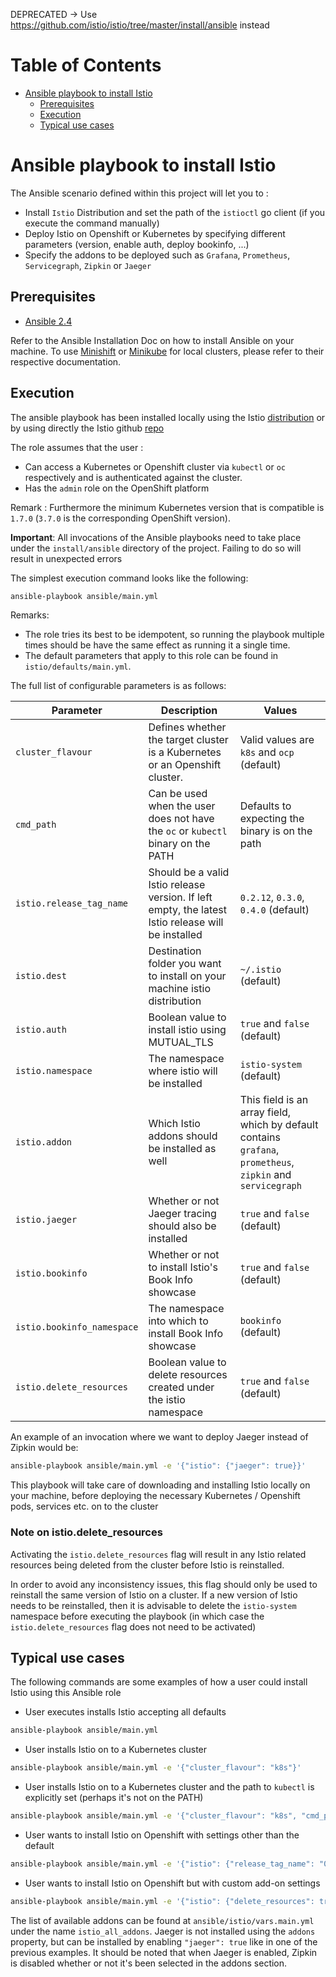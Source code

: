DEPRECATED -> Use https://github.com/istio/istio/tree/master/install/ansible instead

Table of Contents
=================

   * [Ansible playbook to install Istio](#ansible-playbook-to-install-istio)
      * [Prerequisites](#prerequisites)
      * [Execution](#execution)
      * [Typical use cases](#typical-use-cases)

# Ansible playbook to install Istio

The Ansible scenario defined within this project will let you to : 

- Install `Istio` Distribution and set the path of the `istioctl` go client (if you execute the command manually)
- Deploy Istio on Openshift or Kubernetes by specifying different parameters (version, enable auth, deploy bookinfo, ...)
- Specify the addons to be deployed such as `Grafana`, `Prometheus`, `Servicegraph`, `Zipkin` or `Jaeger`

## Prerequisites

- [Ansible 2.4](http://docs.ansible.com/ansible/latest/intro_installation.html)

Refer to the Ansible Installation Doc on how to install Ansible on your machine.
To use [Minishift](https://docs.openshift.org/latest/minishift/command-ref/minishift_start.html) or [Minikube](https://kubernetes.io/docs/getting-started-guides/minikube/) for local clusters, please refer to their respective documentation. 

## Execution

The ansible playbook has been installed locally using the Istio [distribution](https://github.com/istio/istio/releases) or by using directly the Istio github [repo](https://github.com/istio/istio/tree/0.6.0/install/ansible)

The role assumes that the user :
- Can access a Kubernetes or Openshift cluster via `kubectl` or `oc` respectively and is authenticated against the cluster. 
- Has the `admin` role on the OpenShift platform

Remark : Furthermore the minimum Kubernetes version that is compatible is `1.7.0` (`3.7.0` is the corresponding OpenShift version).   

**Important**: All invocations of the Ansible playbooks need to take place under the `install/ansible` directory of the project.
Failing to do so will result in unexpected errors 

The simplest execution command looks like the following:
 
```bash
ansible-playbook ansible/main.yml
```

Remarks:
- The role tries its best to be idempotent, so running the playbook multiple times should be have the same effect as running it a single time.   
- The default parameters that apply to this role can be found in `istio/defaults/main.yml`.

The full list of configurable parameters is as follows:

| Parameter | Description | Values |
| --- | --- | --- |
| `cluster_flavour` | Defines whether the target cluster is a Kubernetes or an Openshift cluster. | Valid values are `k8s` and `ocp` (default) |
| `cmd_path` | Can be used when the user does not have the `oc` or `kubectl` binary on the PATH | Defaults to expecting the binary is on the path | 
| `istio.release_tag_name` | Should be a valid Istio release version. If left empty, the latest Istio release will be installed | `0.2.12`, `0.3.0`, `0.4.0` (default) |
| `istio.dest` | Destination folder you want to install on your machine istio distribution | `~/.istio` (default) |
| `istio.auth` | Boolean value to install istio using MUTUAL_TLS | `true` and `false` (default) |
| `istio.namespace` | The namespace where istio will be installed | `istio-system` (default) |
| `istio.addon` | Which Istio addons should be installed as well | This field is an array field, which by default contains `grafana`, `prometheus`, `zipkin` and `servicegraph` |
| `istio.jaeger` | Whether or not Jaeger tracing should also be installed | `true` and `false` (default)|
| `istio.bookinfo` | Whether or not to install Istio's Book Info showcase | `true` and `false` (default)|
| `istio.bookinfo_namespace` | The namespace into which to install Book Info showcase | `bookinfo` (default) |
| `istio.delete_resources` | Boolean value to delete resources created under the istio namespace | `true` and `false` (default)|


An example of an invocation where we want to deploy Jaeger instead of Zipkin would be:
```bash
ansible-playbook ansible/main.yml -e '{"istio": {"jaeger": true}}'
```


This playbook will take care of downloading and installing Istio locally on your machine, before deploying the necessary Kubernetes / Openshift
pods, services etc. on to the cluster

### Note on istio.delete_resources

Activating the `istio.delete_resources` flag will result in any Istio related resources being deleted from the cluster before Istio is reinstalled.

In order to avoid any inconsistency issues, this flag should only be used to reinstall the same version of Istio on a cluster. If a new version
of Istio needs to be reinstalled, then it is advisable to delete the `istio-system` namespace before executing the playbook (in which case the 
`istio.delete_resources` flag does not need to be activated)  

## Typical use cases

The following commands are some examples of how a user could install Istio using this Ansible role

- User executes installs Istio accepting all defaults
```bash
ansible-playbook ansible/main.yml
```

- User installs Istio on to a Kubernetes cluster 
```bash
ansible-playbook ansible/main.yml -e '{"cluster_flavour": "k8s"}' 
```

- User installs Istio on to a Kubernetes cluster and the path to `kubectl` is explicitly set (perhaps it's not on the PATH)
```bash
ansible-playbook ansible/main.yml -e '{"cluster_flavour": "k8s", "cmd_path": "~/kubectl"}' 
```

- User wants to install Istio on Openshift with settings other than the default
```bash
ansible-playbook ansible/main.yml -e '{"istio": {"release_tag_name": "0.4.0", "auth": true, "jaeger": true, "delete_resources": true}}'
```

- User wants to install Istio on Openshift but with custom add-on settings
```bash
ansible-playbook ansible/main.yml -e '{"istio": {"delete_resources": true, "addons": ["grafana", "prometheus"]}}'
```

The list of available addons can be found at `ansible/istio/vars.main.yml` under the name `istio_all_addons`.
Jaeger is not installed using the `addons` property, but can be installed by enabling `"jaeger": true` like in one of the previous examples.
It should be noted that when Jaeger is enabled, Zipkin is disabled whether or not it's been selected in the addons section.
